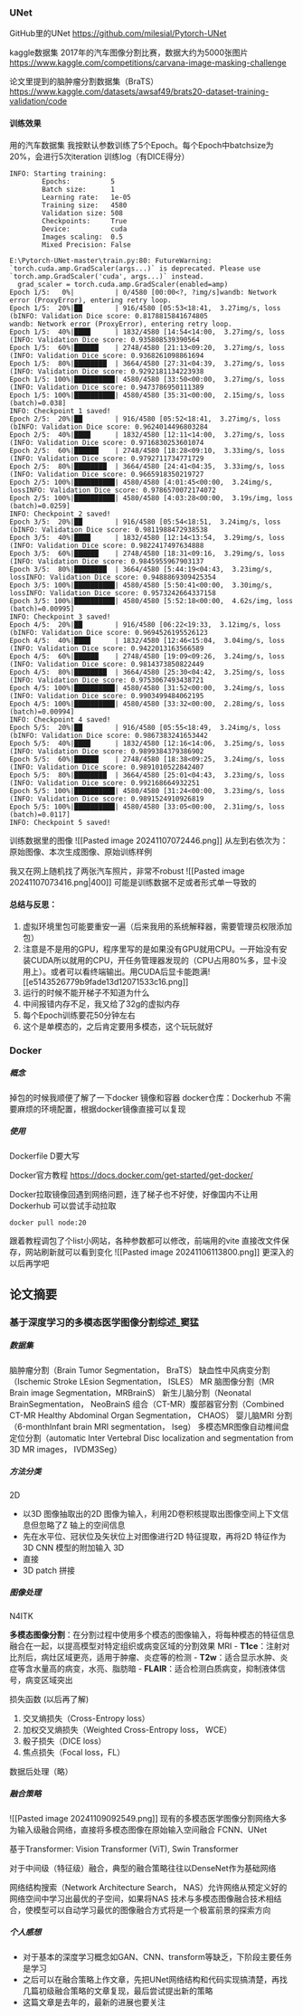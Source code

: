 ### UNet
GitHub里的UNet
https://github.com/milesial/Pytorch-UNet

kaggle数据集
2017年的汽车图像分割比赛，数据大约为5000张图片
https://www.kaggle.com/competitions/carvana-image-masking-challenge

论文里提到的脑肿瘤分割数据集（BraTS）
https://www.kaggle.com/datasets/awsaf49/brats20-dataset-training-validation/code


#### 训练效果
用的汽车数据集
我按默认参数训练了5个Epoch。每个Epoch中batchsize为20%，会进行5次iteration
训练log（有DICE得分）
```
INFO: Starting training:
        Epochs:          5
        Batch size:      1
        Learning rate:   1e-05
        Training size:   4580
        Validation size: 508
        Checkpoints:     True
        Device:          cuda
        Images scaling:  0.5
        Mixed Precision: False

E:\Pytorch-UNet-master\train.py:80: FutureWarning: `torch.cuda.amp.GradScaler(args...)` is deprecated. Please use `torch.amp.GradScaler('cuda', args...)` instead.
  grad_scaler = torch.cuda.amp.GradScaler(enabled=amp)
Epoch 1/5:   0%|          | 0/4580 [00:00<?, ?img/s]wandb: Network error (ProxyError), entering retry loop.
Epoch 1/5:  20%|██        | 916/4580 [05:53<18:41,  3.27img/s, loss (bINFO: Validation Dice score: 0.8178815841674805
wandb: Network error (ProxyError), entering retry loop.                
Epoch 1/5:  40%|████      | 1832/4580 [14:54<14:00,  3.27img/s, loss (INFO: Validation Dice score: 0.935808539390564
Epoch 1/5:  60%|██████    | 2748/4580 [21:13<09:20,  3.27img/s, loss (INFO: Validation Dice score: 0.9368261098861694
Epoch 1/5:  80%|████████  | 3664/4580 [27:31<04:39,  3.27img/s, loss (INFO: Validation Dice score: 0.9292181134223938
Epoch 1/5: 100%|██████████| 4580/4580 [33:50<00:00,  3.27img/s, loss (INFO: Validation Dice score: 0.9473786950111389
Epoch 1/5: 100%|██████████| 4580/4580 [35:31<00:00,  2.15img/s, loss (batch)=0.038]
INFO: Checkpoint 1 saved!
Epoch 2/5:  20%|██        | 916/4580 [05:52<18:41,  3.27img/s, loss (bINFO: Validation Dice score: 0.9624014496803284
Epoch 2/5:  40%|████      | 1832/4580 [12:11<14:00,  3.27img/s, loss (INFO: Validation Dice score: 0.9716830253601074
Epoch 2/5:  60%|██████    | 2748/4580 [18:28<09:10,  3.33img/s, loss (INFO: Validation Dice score: 0.9792711734771729
Epoch 2/5:  80%|████████  | 3664/4580 [24:41<04:35,  3.33img/s, loss (INFO: Validation Dice score: 0.9665918350219727
Epoch 2/5: 100%|██████████| 4580/4580 [4:01:45<00:00,  3.24img/s, lossINFO: Validation Dice score: 0.9786570072174072
Epoch 2/5: 100%|██████████| 4580/4580 [4:03:28<00:00,  3.19s/img, loss (batch)=0.0259]
INFO: Checkpoint 2 saved!
Epoch 3/5:  20%|██        | 916/4580 [05:54<18:51,  3.24img/s, loss (bINFO: Validation Dice score: 0.9811988472938538
Epoch 3/5:  40%|████      | 1832/4580 [12:14<13:54,  3.29img/s, loss (INFO: Validation Dice score: 0.9822417497634888
Epoch 3/5:  60%|██████    | 2748/4580 [18:31<09:16,  3.29img/s, loss (INFO: Validation Dice score: 0.9845955967903137
Epoch 3/5:  80%|████████  | 3664/4580 [5:44:19<04:43,  3.23img/s, lossINFO: Validation Dice score: 0.9488869309425354
Epoch 3/5: 100%|██████████| 4580/4580 [5:50:41<00:00,  3.30img/s, lossINFO: Validation Dice score: 0.9573242664337158
Epoch 3/5: 100%|██████████| 4580/4580 [5:52:18<00:00,  4.62s/img, loss (batch)=0.00995]
INFO: Checkpoint 3 saved!
Epoch 4/5:  20%|██        | 916/4580 [06:22<19:33,  3.12img/s, loss (bINFO: Validation Dice score: 0.9694526195526123
Epoch 4/5:  40%|████      | 1832/4580 [12:46<15:04,  3.04img/s, loss (INFO: Validation Dice score: 0.9422013163566589
Epoch 4/5:  60%|██████    | 2748/4580 [19:09<09:26,  3.24img/s, loss (INFO: Validation Dice score: 0.9814373850822449
Epoch 4/5:  80%|████████  | 3664/4580 [25:30<04:42,  3.25img/s, loss (INFO: Validation Dice score: 0.9753067493438721
Epoch 4/5: 100%|██████████| 4580/4580 [31:52<00:00,  3.24img/s, loss (INFO: Validation Dice score: 0.9903499484062195
Epoch 4/5: 100%|██████████| 4580/4580 [33:32<00:00,  2.28img/s, loss (batch)=0.00994]
INFO: Checkpoint 4 saved!
Epoch 5/5:  20%|██        | 916/4580 [05:55<18:49,  3.24img/s, loss (bINFO: Validation Dice score: 0.9867383241653442
Epoch 5/5:  40%|████      | 1832/4580 [12:16<14:06,  3.25img/s, loss (INFO: Validation Dice score: 0.9899384379386902
Epoch 5/5:  60%|██████    | 2748/4580 [18:38<09:25,  3.24img/s, loss (INFO: Validation Dice score: 0.9891010522842407
Epoch 5/5:  80%|████████  | 3664/4580 [25:01<04:43,  3.23img/s, loss (INFO: Validation Dice score: 0.992168664932251
Epoch 5/5: 100%|██████████| 4580/4580 [31:24<00:00,  3.23img/s, loss (INFO: Validation Dice score: 0.9891524910926819
Epoch 5/5: 100%|██████████| 4580/4580 [33:05<00:00,  2.31img/s, loss (batch)=0.0117]
INFO: Checkpoint 5 saved!

```
训练数据里的图像
![[Pasted image 20241107072446.png]]
从左到右依次为：原始图像、本次生成图像、原始训练样例

我又在网上随机找了两张汽车照片，非常不robust
![[Pasted image 20241107073416.png|400]]
可能是训练数据不足或者形式单一导致的

#### 总结与反思：
1. 虚拟环境里包可能要重安一遍（后来我用的系统解释器，需要管理员权限添加包）
2. 注意是不是用的GPU，程序里写的是如果没有GPU就用CPU。一开始没有安装CUDA所以就用的CPU，开任务管理器发现的（CPU占用80%多，显卡没用上）。或者可以看终端输出。用CUDA后显卡能跑满![[e5143526779b9fade13d12071533c16.png]]
3. 运行的时候不能开梯子不知道为什么
4. 中间报错内存不足，我又给了32g的虚拟内存
5. 每个Epoch训练要花50分钟左右
6. 这个是单模态的，之后肯定要用多模态，这个玩玩就好
### Docker
##### 概念
掉包的时候我顺便了解了一下docker
镜像和容器
docker仓库：Dockerhub
不需要麻烦的环境配置，根据docker镜像直接可以复现
##### 使用
Dockerfile D要大写

Docker官方教程
https://docs.docker.com/get-started/get-docker/

Docker拉取镜像回遇到网络问题，连了梯子也不好使，好像国内不让用Dockerhub
可以尝试手动拉取
~~~
docker pull node:20
~~~

跟着教程调包了个list小网站，各种参数都可以修改，前端用的vite
	直接改文件保存，网站刷新就可以看到变化
![[Pasted image 20241106113800.png]]
更深入的以后再学吧

## 论文摘要
### 基于深度学习的多模态医学图像分割综述_窦猛
##### 数据集
脑肿瘤分割（Brain Tumor Segmentation， BraTS）
缺血性中风病变分割（Ischemic Stroke LEsion Segmentation， ISLES）
MR 脑图像分割（MR Brain image Segmentation，MRBrainS）
新生儿脑分割（Neonatal BrainSegmentation， NeoBrainS
组合（CT-MR）腹部器官分割（Combined CT-MR Healthy Abdominal Organ
Segmentation， CHAOS）
婴儿脑MRI 分割（6-monthInfant brain MRI segmentation， Iseg）
多模态MR图像自动椎间盘定位分割（automatic Inter Vertebral Disc localization and segmentation from 3D MR images， IVDM3Seg）
##### 方法分类
2D
- 以3D 图像抽取出的2D 图像为输入，利用2D卷积核提取出图像空间上下文信息但忽略了Z 轴上的空间信息
- 先在水平位、冠状位及矢状位上对图像进行2D 特征提取，再将2D 特征作为3D CNN 模型的附加输入
3D
- 直接
- 3D patch 拼接
##### 图像处理
N4ITK

**多模态图像分割**：在分割过程中使用多个模态的图像输入，将每种模态的特征信息融合在一起，以提高模型对特定组织或病变区域的分割效果
	MRI
	- **T1ce**：注射对比剂后，病灶区域更亮，适用于肿瘤、炎症等的检测
	- **T2w**：适合显示水肿、炎症等含水量高的病变，水亮、脂肪暗
	- **FLAIR**：适合检测白质病变，抑制液体信号，病变区域突出

损失函数 (以后再了解)
1. 交叉熵损失（Cross-Entropy loss）
2. 加权交叉熵损失（Weighted Cross-Entropy loss， WCE）
3. 骰子损失（DICE loss）
4. 焦点损失（Focal loss，FL）

数据后处理（略）
##### 融合策略
![[Pasted image 20241109092549.png]]
现有的多模态医学图像分割网络大多为输入级融合网络，直接将多模态图像在原始输入空间融合
FCNN、UNet

基于Transformer: Vision Transformer (ViT), Swin Transformer

对于中间级（特征级）融合，典型的融合策略往往以DenseNet作为基础网络

网络结构搜索（Network Architecture Search， NAS）允许网络从预定义好的网络空间中学习出最优的子空间，如果将NAS 技术与多模态图像融合技术相结合，使模型可以自动学习最优的图像融合方式将是一个极富前景的探索方向
##### 个人感想
- 对于基本的深度学习概念如GAN、CNN、transform等缺乏，下阶段主要任务是学习
- 之后可以在融合策略上作文章，先把UNet网络结构和代码实现搞清楚，再找几篇初级融合策略的文章复现，最后尝试提出新的策略
- 这篇文章是去年的，最新的进展也要关注


